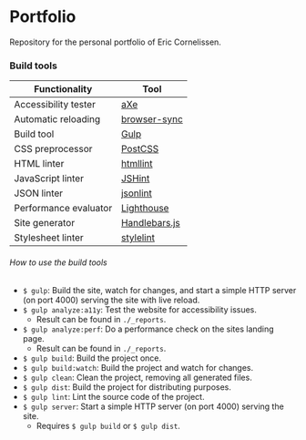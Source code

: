 # Portfolio
Repository for the personal portfolio of Eric Cornelissen.

### Build tools
| Functionality | Tool |
|---|---|
| Accessibility tester | [aXe](https://www.axe-core.org/) |
| Automatic reloading | [browser-sync](https://browsersync.io/) |
| Build tool | [Gulp](https://gulpjs.com/) |
| CSS preprocessor | [PostCSS](https://postcss.org/) |
| HTML linter | [htmllint](http://htmllint.github.io/) |
| JavaScript linter | [JSHint](https://jshint.com/) |
| JSON linter | [jsonlint](https://github.com/zaach/jsonlint) |
| Performance evaluator | [Lighthouse](https://github.com/GoogleChrome/lighthouse) |
| Site generator | [Handlebars.js](https://handlebarsjs.com/builtin_helpers.html) |
| Stylesheet linter | [stylelint](https://stylelint.io/) |

###### How to use the build tools
- `$ gulp`: Build the site, watch for changes, and start a simple HTTP server (on port 4000) serving the site with live reload.
- `$ gulp analyze:a11y`: Test the website for accessibility issues.
  - Result can be found in `./_reports`.
- `$ gulp analyze:perf`: Do a performance check on the sites landing page.
  - Result can be found in `./_reports`.
- `$ gulp build`: Build the project once.
- `$ gulp build:watch`: Build the project and watch for changes.
- `$ gulp clean`: Clean the project, removing all generated files.
- `$ gulp dist`: Build the project for distributing purposes.
- `$ gulp lint`: Lint the source code of the project.
- `$ gulp server`: Start a simple HTTP server (on port 4000) serving the site.
  - Requires `$ gulp build` or `$ gulp dist`.
